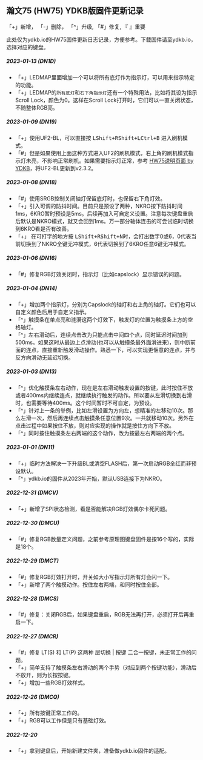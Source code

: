 ## 瀚文75 (HW75) YDKB版固件更新记录
「+」新增， 「-」删除， 「^」升级, 「#」修复, 『 』重要

此处仅为ydkb.io的HW75固件更新日志记录，方便参考。下载固件请至ydkb.io，选择对应的键盘。

##### 2023-01-13 (DN1D)
- 「+」LEDMAP里面增加一个可以将所有底灯作为指示灯，可以用来指示特定的功能。
- 「+」LEDMAP的`所有底灯`和`右下角指示灯`还有一个特殊用法，比如将其设为指示 Scroll Lock，颜色为0。这样在Scroll Lock打开时，它们可以一直关闭状态，不随整体RGB亮。

##### 2023-01-09 (DN19)
- 「+」使用UF2-BL，可以直接按 <kbd>LShift+RShift+LCtrl+B</kbd> 进入刷机模式。
- 「#」但是如果使用上面这种方式进入UF2的刷机模式，右上角的刷机模式指示灯未亮，不影响正常刷机。如果需要指示灯正常，参考 [HW75说明页面 by YDKB](keyboards/hw75.md)，将UF2-BL更新到v2.3.2。

##### 2023-01-08 (DN18)
- 「#」使用SRGB控制关闭轴灯保留底灯时，也保留右下角灯效。
- 「+」引入可调的防抖时间。目前只是预设了两种，NKRO按下防抖时间1ms，6KRO暂时预设是5ms。后续再加入可自定义设置。注意每次键盘重启后默认是NKRO模式，就又会回到1ms。万一部分轴体连击的可尝试临时切换到6KRO看是否有改善。
- 「+」 在可打字的地方按 <kbd>LShift+RShift+N</kbd>时，会打出数字0或6，0代表当前切换到了NKRO全键无冲模式，6代表切换到了6KRO任意6键无冲模式。

##### 2023-01-06 (DN16)
- 「#」修复RGB灯效关闭时，指示灯（比如capslock）显示错误的问题。

##### 2023-01-04 (DN14)
- 「+」增加两个指示灯，分别为Capslock的轴灯和右上角的轴灯。它们也可以自定义颜色后用于自定义指示。
- 「^」触摸条在单点亮和涟漪这两个灯效下，触发灯的位置为触摸条上方的空格轴灯。
- 「^」左右滑动后，连续点击改为只能点击中间四个点，同时延迟时间加到500ms。如果这时从最边上点滑动(也可以从触摸条最外面滑进来)，则中断前面的连点，直接重新触发滑动操作。熟悉一下，可以实现更惬意的连点，并与反方向滑动无延迟切换。

##### 2023-01-03 (DN13)
- 「^」优化触摸条左右动作，现在是左右滑动触发设置的按键，此时按住不放或者400ms内继续连点，就继续执行触发的动作。所以要从左滑切换到右滑时，也需要等待400ms。这个时间暂时不可自定，为预设。
- 「^」针对上一条的举例，比如左滑设置为方向左，想精准的左移动10次。那么左滑一次，然后再连续点击触摸条任意位置9次。一共就移动10次。另外在点击过程中如果按住不放，则对应实现的操作就是按住方向下不放。
- 「^」同时按住触摸条左右两端的这个动作，改为按最左右两端的两个点。

##### 2023-01-01 (DN11)
- 「+」临时方法解决一下升级BL或清空FLASH后，第一次启动RGB全红而非预设默认。
- 「^」ydkb.io的固件从2023年开始，默认USB连接下为NKRO。

##### 2022-12-31 (DMCV)
- 「+」新增了SPI状态检测，看是否能解决RGB灯效偶尔卡死问题。

##### 2022-12-30 (DMCU)
- 「#」修复RGB数量定义问题，之前参考原理图键盘固件是按16个写的，实际是18个。

##### 2022-12-29 (DMCT)
- 「#」修复RGB灯效打开时，开关如大小写指示灯所有灯会闪一下。
- 「+」新增了两个触摸动作。按住左右两端，和同时按住全部。

##### 2022-12-28 (DMCS)
- 「#」修复：关闭RGB后，如果键盘重启，RGB无法再打开，必须打开后再重启一下。

##### 2022-12-27 (DMCR)
- 「#」修复 LT(S) 和 LT(P) 这两种 层切换 | 按键 二合一按键，未正常工作的问题。
- 「+」简单支持了触摸条左右滑动的两个手势（对应到两个按键功能），滑动后不放开，则为长按按键。
- 「+」增加一些RGB灯效样式。

##### 2022-12-26 (DMCQ)
- 「+」所有按键正常工作的。
- 「+」RGB可以工作但是只有基础灯效。

##### 2022-12-20 
- 「+」拿到键盘后，开始新建文件夹，准备做ydkb.io固件的适配。